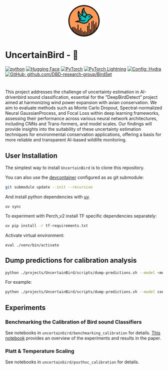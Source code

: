 <div align="center">
  <img src="https://github.com/DBD-research-group/BirdSet/blob/main/resources/perch/birdsetsymbol.png" alt="logo" width="100">
</div>

# UncertainBird -  🤗
[![python](https://img.shields.io/badge/-Python_3.10-blue?logo=python&logoColor=white)](https://github.com/pre-commit/pre-commit)
<a href="https://huggingface.co/"><img alt="Hugging Face" src="https://img.shields.io/badge/HuggingFace-ffcc00?logo=huggingface&logoColor=white"></a>
<a href="https://pytorch.org/get-started/locally/"><img alt="PyTorch" src="https://img.shields.io/badge/PyTorch-ee4c2c?logo=pytorch&logoColor=white"></a>
<a href="https://www.pytorchlightning.ai/"><img alt="PyTorch Lightning" src="https://img.shields.io/badge/PyTorch_Lightning-792ee5?logo=pytorch-lightning&logoColor=white"></a>
<a href="https://hydra.cc/"><img alt="Config: Hydra" src="https://img.shields.io/badge/Config-Hydra-89b8cd"></a>
<a href="https://github.com/DBD-research-group/BirdSet"><img alt="GitHub: github.com/DBD-research-group/BirdSet " src="https://img.shields.io/badge/-BirdSet-017F2F?style=flat&logo=github&labelColor=gray"></a>
<!-- [![arXiv](https://img.shields.io/badge/arXiv-1234.56789-b31b1b.svg)](https://arxiv.org/abs/2403.10380) -->

# 


This project addresses the challenge of uncertainty estimation in AI-drivenbird sound classification, essential for the ”DeepBirdDetect” project aimed at harmonizing wind power expansion with avian conservation. We aim to evaluate methods such as Monte Carlo Dropout, Spectral-normalized Neural GaussianProcess, and Focal Loss within deep learning frameworks, assessing their performance across various neural network architectures, including CNNs and Trans-formers, and model scales. Our findings will provide insights into the suitability of these uncertainty estimation techniques for environmental conservation applications, offering a basis for more reliable and transparent AI-based wildlife monitoring.

## User Installation

The simplest way to install $\texttt{UncertainBird}$ is to clone this repository.

You can also use the [devcontainer](https://code.visualstudio.com/docs/devcontainers/containers) configured as as git submodule:
```bash
git submodule update --init --recursive
```

And install python dependencies with [uv](https://docs.astral.sh/uv/).
```
uv sync
```

To experiment with Perch_v2 install TF specific dependencies separately:
```bash
uv pip install -r tf-requirements.txt
```
Activate virtual environment:
```
eval ./venv/bin/activate
```

## Dump predictions for calibration analysis

```bash
python ./projects/UncertainBird/scripts/dump-predictions.sh --model <model> --dataset <dataset_names> --gpu <gpu_id> --output-dir <output_dir> --num-workers <num_workers> 
```

For example:
```bash
python ./projects/UncertainBird/scripts/dump-predictions.sh --model convnext_bs --datasets NBP,HSN --gpu 0 --output-dir ./logs/predictions --num-workers 1
```

## Experiments

### Benchmarking the Calibration of Bird sound Classifiers

See notebooks in `uncertainbird/benchmarking_calibration` for details. [This notebook](uncertainbird/benchmarking_calibration/Calibration_Benchmarking.ipynb) provides an overview of the experiments and results in the paper.

### Platt & Temperature Scaling

See notebooks in `uncertainbird/posthoc_calibration` for details.



